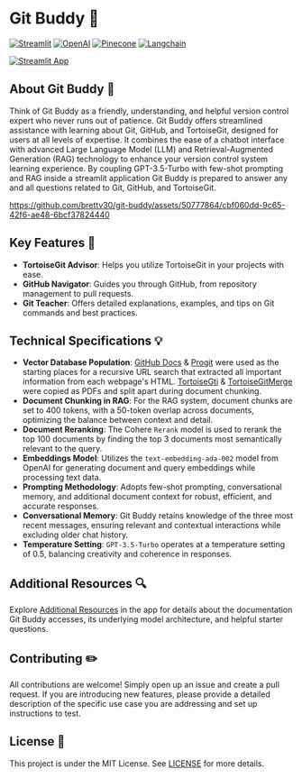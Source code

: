 # Git Buddy 🤖

[![Streamlit](https://img.shields.io/badge/-Streamlit-FF4B4B?style=flat-square&logo=streamlit&logoColor=white)](https://streamlit.io/)
[![OpenAI](https://img.shields.io/badge/-OpenAI-412991?style=flat-square&logo=openai&logoColor=white)](https://openai.com/)
[![Pinecone](https://img.shields.io/badge/-Pinecone-0000ff?style=flat-square&logo=pinecone&logoColor=white)](https://www.pinecone.io)
[![Langchain](https://img.shields.io/badge/-Langchain-gray?style=flat-square)](https://www.langchain.com/)

[![Streamlit App](https://static.streamlit.io/badges/streamlit_badge_black_white.svg)](https://git-buddy.streamlit.app/)

## About Git Buddy 📖

Think of Git Buddy as a friendly, understanding, and helpful version control expert who never runs out of patience. Git Buddy offers streamlined assistance with learning about Git, GitHub, and TortoiseGit, designed for users at all levels of expertise. It combines the ease of a chatbot interface with advanced Large Language Model (LLM) and Retrieval-Augmented Generation (RAG) technology to enhance your version control system learning experience. By coupling GPT-3.5-Turbo with few-shot prompting and RAG inside a streamlit application Git Buddy is prepared to answer any and all questions related to Git, GitHub, and TortoiseGit. 

https://github.com/brettv30/git-buddy/assets/50777864/cbf060dd-9c65-42f6-ae48-6bcf37824440

## Key Features 🔑

- **TortoiseGit Advisor**: Helps you utilize TortoiseGit in your projects with ease.
- **GitHub Navigator**: Guides you through GitHub, from repository management to pull requests.
- **Git Teacher**: Offers detailed explanations, examples, and tips on Git commands and best practices.

## Technical Specifications 💡

- **Vector Database Population**: [GitHub Docs](https://docs.github.com/en) & [Progit](https://git-scm.com/book/en/v2) were used as the starting places for a recursive URL search that extracted all important information from each webpage's HTML. [TortoiseGti](https://tortoisegit.org/docs/tortoisegit/) & [TortoiseGitMerge](https://tortoisegit.org/docs/tortoisegitmerge/) were copied as PDFs and split apart during document chunking. 
- **Document Chunking in RAG**: For the RAG system, document chunks are set to 400 tokens, with a 50-token overlap across documents, optimizing the balance between context and detail.
- **Document Reranking**: The Cohere `Rerank` model is used to rerank the top 100 documents by finding the top 3 documents most semantically relevant to the query.
- **Embeddings Model**: Utilizes the `text-embedding-ada-002` model from OpenAI for generating document and query embeddings while processing text data.
- **Prompting Methodology**: Adopts few-shot prompting, conversational memory, and additional document context for robust, efficient, and accurate responses.
- **Conversational Memory**: Git Buddy retains knowledge of the three most recent messages, ensuring relevant and contextual interactions while excluding older chat history.
- **Temperature Setting**: `GPT-3.5-Turbo` operates at a temperature setting of 0.5, balancing creativity and coherence in responses.



## Additional Resources 🔍

Explore [Additional Resources](https://git-buddy.streamlit.app/Additional_Resources) in the app for details about the documentation Git Buddy accesses, its underlying model architecture, and helpful starter questions.

## Contributing ✏️

All contributions are welcome! Simply open up an issue and create a pull request. If you are introducing new features, please provide a detailed description of the specific use case you are addressing and set up instructions to test.

## License 📝

This project is under the MIT License. See [LICENSE](https://github.com/brettv30/git-buddy/blob/main/LICENSE) for more details.
